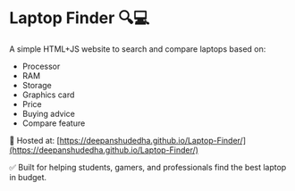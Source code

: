 # Laptop Finder 🔍💻

A simple HTML+JS website to search and compare laptops based on:
- Processor
- RAM
- Storage
- Graphics card
- Price
- Buying advice
- Compare feature

🚀 Hosted at:  [https://deepanshudedha.github.io/Laptop-Finder/](https://deepanshudedha.github.io/Laptop-Finder/)

✅ Built for helping students, gamers, and professionals find the best laptop in budget.